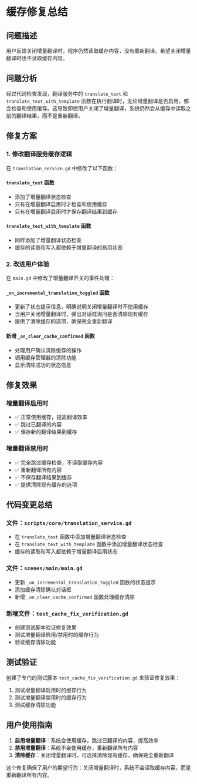 # 缓存修复总结

## 问题描述
用户反馈关闭增量翻译时，程序仍然读取缓存内容，没有重新翻译。希望关闭增量翻译时也不读取缓存内容。

## 问题分析
经过代码检查发现，翻译服务中的 `translate_text` 和 `translate_text_with_template` 函数在执行翻译时，无论增量翻译是否启用，都会检查和使用缓存。这导致即使用户关闭了增量翻译，系统仍然会从缓存中读取之前的翻译结果，而不是重新翻译。

## 修复方案

### 1. 修改翻译服务缓存逻辑
在 `translation_service.gd` 中修改了以下函数：

#### `translate_text` 函数
- 添加了增量翻译状态检查
- 只有在增量翻译启用时才检查和使用缓存
- 只有在增量翻译启用时才保存翻译结果到缓存

#### `translate_text_with_template` 函数
- 同样添加了增量翻译状态检查
- 缓存的读取和写入都依赖于增量翻译的启用状态

### 2. 改进用户体验
在 `main.gd` 中修改了增量翻译开关的事件处理：

#### `_on_incremental_translation_toggled` 函数
- 更新了状态提示信息，明确说明关闭增量翻译时不使用缓存
- 当用户关闭增量翻译时，弹出对话框询问是否清除现有缓存
- 提供了清除缓存的选项，确保完全重新翻译

#### 新增 `_on_clear_cache_confirmed` 函数
- 处理用户确认清除缓存的操作
- 调用缓存管理器的清除功能
- 显示清除成功的状态信息

## 修复效果

### 增量翻译启用时
- ✅ 正常使用缓存，提高翻译效率
- ✅ 跳过已翻译的内容
- ✅ 保存新的翻译结果到缓存

### 增量翻译禁用时
- ✅ 完全跳过缓存检查，不读取缓存内容
- ✅ 重新翻译所有内容
- ✅ 不保存翻译结果到缓存
- ✅ 提供清除现有缓存的选项

## 代码变更总结

### 文件：`scripts/core/translation_service.gd`
- 在 `translate_text` 函数中添加增量翻译状态检查
- 在 `translate_text_with_template` 函数中添加增量翻译状态检查
- 缓存的读取和写入都依赖于增量翻译启用状态

### 文件：`scenes/main/main.gd`
- 更新 `_on_incremental_translation_toggled` 函数的状态提示
- 添加缓存清除确认对话框
- 新增 `_on_clear_cache_confirmed` 函数处理缓存清除

### 新增文件：`test_cache_fix_verification.gd`
- 创建测试脚本验证修复效果
- 测试增量翻译启用/禁用时的缓存行为
- 验证缓存清除功能

## 测试验证
创建了专门的测试脚本 `test_cache_fix_verification.gd` 来验证修复效果：
1. 测试增量翻译启用时的缓存行为
2. 测试增量翻译禁用时的缓存行为
3. 测试缓存清除功能

## 用户使用指南
1. **启用增量翻译**：系统会使用缓存，跳过已翻译的内容，提高效率
2. **禁用增量翻译**：系统不会使用缓存，重新翻译所有内容
3. **清除缓存**：关闭增量翻译时，可选择清除现有缓存，确保完全重新翻译

这个修复确保了用户的期望行为：关闭增量翻译时，系统不会读取缓存内容，而是重新翻译所有内容。